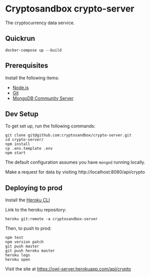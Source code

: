 # Cryptosandbox crypto-server

The cryptocurrency data service.

## Quickrun

```
docker-compose up --build
```

## Prerequisites

Install the following items:
  - [Node.js](https://nodejs.org/)
  - [Git](https://git-scm.com/downloads)
  - [MongoDB Community Server](https://www.mongodb.com/)

## Dev Setup

To get set up, run the following commands:
```
git clone git@github.com:cryptosandbox/crypto-server.git
cd crypto-server/
npm install
cp .env.template .env
npm start
```

The default configuration assumes you have `mongod` running locally.

Make a request for data by visiting http://localhost:8080/api/crypto

## Deploying to prod

Install the [Heroku CLI](https://devcenter.heroku.com/articles/heroku-cli)

Link to the heroku repository:
```
heroku git:remote -a cryptosandbox-server
```

Then, to push to prod:
```
npm test
npm version patch
git push master
git push heroku master
heroku logs
heroku open
```

Visit the site at https://owl-server.herokuapp.com/api/crypto